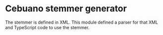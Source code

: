 # Cebuano stemmer generator

The stemmer is defined in XML. This module defined a parser for that XML and TypeScript code to use the stemmer.
